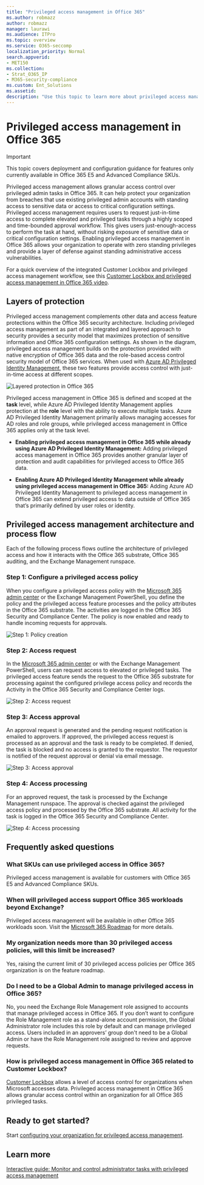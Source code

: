 ```yaml
---
title: "Privileged access management in Office 365"
ms.author: robmazz
author: robmazz
manager: laurawi
ms.audience: ITPro
ms.topic: overview
ms.service: O365-seccomp
localization_priority: Normal
search.appverid:
- MET150
ms.collection:
- Strat_O365_IP
- M365-security-compliance
ms.custom: Ent_Solutions
ms.assetid: 
description: "Use this topic to learn more about privileged access management in Office 365"
---
```


# Privileged access management in Office 365

> [!IMPORTANT]
> This topic covers deployment and configuration guidance for features only currently available in Office 365 E5 and Advanced Compliance SKUs.

Privileged access management allows granular access control over privileged admin tasks in Office 365. It can help protect your organization from breaches that use existing privileged admin accounts with standing access to sensitive data or access to critical configuration settings. Privileged access management requires users to request just-in-time access to complete elevated and privileged tasks through a highly scoped and time-bounded approval workflow. This gives users just-enough-access to perform the task at hand, without risking exposure of sensitive data or critical configuration settings. Enabling privileged access management in Office 365 allows your organization to operate with zero standing privileges and provide a layer of defense against standing administrative access vulnerabilities.

For a quick overview of the integrated Customer Lockbox and privileged access management workflow, see this [Customer Lockbox and privileged access management in Office 365 video](https://go.microsoft.com/fwlink/?linkid=2066800).

## Layers of protection

Privileged access management complements other data and access feature protections within the Office 365 security architecture. Including privileged access management as part of an integrated and layered approach to security provides a security model that maximizes protection of sensitive information and Office 365 configuration settings. As shown in the diagram, privileged access management builds on the protection provided with native encryption of Office 365 data and the role-based access control security model of Office 365 services. When used with [Azure AD Privileged Identity Management](https://docs.microsoft.com/azure/active-directory/active-directory-privileged-identity-management-configure), these two features provide access control with just-in-time access at different scopes.

![Layered protection in Office 365](media/pam-layered-protection.png)

Privileged access management in Office 365 is defined and scoped at the **task** level, while Azure AD Privileged Identity Management applies protection at the **role** level with the ability to execute multiple tasks. Azure AD Privileged Identity Management primarily allows managing accesses for AD roles and role groups, while privileged access management in Office 365 applies only at the task level.

- **Enabling privileged access management in Office 365 while already using Azure AD Privileged Identity Management:** Adding privileged access management in Office 365 provides another granular layer of protection and audit capabilities for privileged access to Office 365 data.

- **Enabling Azure AD Privileged Identity Management while already using privileged access management in Office 365:**  Adding Azure AD Privileged Identity Management to privileged access management in Office 365 can extend privileged access to data outside of Office 365 that’s primarily defined by user roles or identity.  

## Privileged access management architecture and process flow

Each of the following process flows outline the architecture of privileged access and how it interacts with the Office 365 substrate, Office 365 auditing, and the Exchange Management runspace.

### Step 1: Configure a privileged access policy

When you configure a privileged access policy with the [Microsoft 365 admin center](https://admin.microsoft.com) or the Exchange Management PowerShell, you define the policy and the privileged access feature processes and the policy attributes in the Office 365 substrate. The activities are logged in the Office 365 Security and Compliance Center. The policy is now enabled and ready to handle incoming requests for approvals.

![Step 1: Policy creation](media/pam-step1-policy-creation.jpg)

### Step 2: Access request

In the [Microsoft 365 admin center](https://admin.microsoft.com) or with the Exchange Management PowerShell, users can request access to elevated or privileged tasks. The privileged access feature sends the request to the Office 365 substrate for processing against the configured privilege access policy and records the Activity in the Office 365 Security and Compliance Center logs.

![Step 2: Access request](media/pam-step2-access-request.jpg)

### Step 3: Access approval

An approval request is generated and the pending request notification is emailed to approvers. If approved, the privileged access request is processed as an approval and the task is ready to be completed. If denied, the task is blocked and no access is granted to the requestor. The requestor is notified of the request approval or denial via email message.

![Step 3: Access approval](media/pam-step3-access-approval.jpg)

### Step 4: Access processing

For an approved request, the task is processed by the Exchange Management runspace. The approval is checked against the privileged access policy and processed by the Office 365 substrate. All activity for the task is logged in the Office 365 Security and Compliance Center.

![Step 4: Access processing](media/pam-step4-access-processing.jpg)

## Frequently asked questions

### What SKUs can use privileged access in Office 365?
Privileged access management is available for customers with Office 365 E5 and Advanced Compliance SKUs.

### When will privileged access support Office 365 workloads beyond Exchange?
Privileged access management will be available in other Office 365 workloads soon. Visit the [Microsoft 365 Roadmap](https://www.microsoft.com/microsoft-365/roadmap) for more details.

### My organization needs more than 30 privileged access policies, will this limit be increased?
Yes, raising the current limit of 30 privileged access policies per Office 365 organization is on the feature roadmap.

### Do I need to be a Global Admin to manage privileged access in Office 365?
No, you need the Exchange Role Management role assigned to accounts that manage privileged access in Office 365. If you don’t want to configure the Role Management role as a stand-alone account permission, the Global Administrator role includes this role by default and can manage privileged access. Users included in an approvers’ group don't need to be a Global Admin or have the Role Management role assigned to review and approve requests.

### How is privileged access management in Office 365 related to Customer Lockbox?
[Customer Lockbox](https://docs.microsoft.com/office365/admin/manage/customer-lockbox-requests) allows a level of access control for organizations when Microsoft accesses data. Privileged access management in Office 365 allows granular access control within an organization for all Office 365 privileged tasks.

## Ready to get started?

Start [configuring your organization for privileged access management](privileged-access-management-configuration.md).

## Learn more

[Interactive guide: Monitor and control administrator tasks with privileged access management](https://content.cloudguides.com/en-us/guides/Privileged%20Access%20Management)